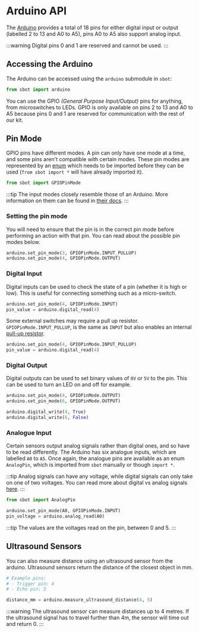 # Arduino API

The [Arduino](https://store.arduino.cc/arduino-uno-rev3) provides a
total of 18 pins for either digital input or output (labelled 2 to 13
and A0 to A5), pins A0 to A5 also support analog input.

:::warning
Digital pins 0 and 1 are reserved and cannot be used.
:::

## Accessing the Arduino

The Arduino can be accessed using the `arduino` submodule in `sbot`:

```python
from sbot import arduino
```

You can use the GPIO _(General Purpose Input/Output)_ pins for anything,
from microswitches to LEDs. GPIO is only available on pins 2 to 13 and
A0 to A5 because pins 0 and 1 are reserved for communication with the
rest of our kit.

## Pin Mode

GPIO pins have different modes. A pin can only have one mode at a
time, and some pins aren't compatible with certain modes. These pin
modes are represented by an
[enum](https://docs.python.org/3/library/enum.html) which needs to be
imported before they can be used (`from sbot import *` will have already imported it).

```python
from sbot import GPIOPinMode
```

:::tip
The input modes closely resemble those of an Arduino.
More information on them can be found in [their docs](https://www.arduino.cc/en/Tutorial/DigitalPins).
:::

### Setting the pin mode

You will need to ensure that the pin is in the correct pin mode before
performing an action with that pin. You can read about the possible pin
modes below.

```python
arduino.set_pin_mode(3, GPIOPinMode.INPUT_PULLUP)
arduino.set_pin_mode(4, GPIOPinMode.OUTPUT)
```

### Digital Input

Digital inputs can be used to check the state of a pin (whether it is high or low).
This is useful for connecting something such as a micro-switch.

```python
arduino.set_pin_mode(4, GPIOPinMode.INPUT)
pin_value = arduino.digital_read(4)
```

Some external switches may require a pull up resistor.
`GPIOPinMode.INPUT_PULLUP`, is the same as `INPUT` but also enables an internal [pull-up
resistor](https://learn.sparkfun.com/tutorials/pull-up-resistors).

```python
arduino.set_pin_mode(4, GPIOPinMode.INPUT_PULLUP)
pin_value = arduino.digital_read(4)
```

### Digital Output

Digital outputs can be used to set binary values of `0V` or `5V` to the pin.
This can be used to turn an LED on and off for example.

```python
arduino.set_pin_mode(4, GPIOPinMode.OUTPUT)
arduino.set_pin_mode(6, GPIOPinMode.OUTPUT)

arduino.digital_write(4, True)
arduino.digital_write(6, False)
```

### Analogue Input

Certain sensors output analog signals rather than digital ones, and so
have to be read differently. The Arduino has six analogue inputs, which
are labelled `A0` to `A5`. Once again, the analogue pins are available as an enum `AnalogPin`, which is imported from `sbot` manually or though `import *`.

:::tip
Analog signals can have any voltage, while digital signals can only
take on one of two voltages. You can read more about digital vs analog
signals [here](https://learn.sparkfun.com/tutorials/analog-vs-digital).
:::

```python
from sbot import AnalogPin

arduino.set_pin_mode(A0, GPIOPinMode.INPUT)
pin_voltage = arduino.analog_read(A0)
```

:::tip
The values are the voltages read on the pin, between 0 and 5.
:::

## Ultrasound Sensors

You can also measure distance using an ultrasound sensor from the arduino. Ultrasound sensors return the distance of the closest object in mm.

```python
# Example pins:
# - Trigger pin: 4
# - Echo pin: 5

distance_mm = arduino.measure_ultrasound_distance(4, 5)
```

:::warning
The ultrasound sensor can measure distances up to 4 metres.
If the ultrasound signal has to travel further than 4m, the sensor will time out and return 0.
:::
